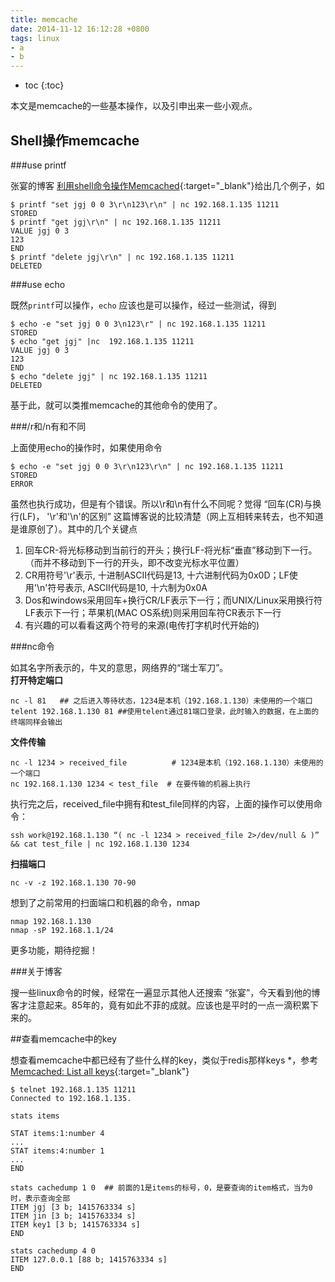 ```yaml
---
title: memcache
date: 2014-11-12 16:12:28 +0800
tags: linux 
- a
- b
---
```


* toc 
{:toc}



本文是memcache的一些基本操作，以及引申出来一些小观点。

## Shell操作memcache

###use printf  

张宴的博客  [利用shell命令操作Memcached](http://zyan.cc/post/384/){:target="_blank"}给出几个例子，如

    $ printf "set jgj 0 0 3\r\n123\r\n" | nc 192.168.1.135 11211
    STORED
    $ printf "get jgj\r\n" | nc 192.168.1.135 11211
    VALUE jgj 0 3
    123
    END
    $ printf "delete jgj\r\n" | nc 192.168.1.135 11211
    DELETED

###use echo  
    
既然`printf`可以操作，`echo` 应该也是可以操作，经过一些测试，得到

    $ echo -e "set jgj 0 0 3\n123\r" | nc 192.168.1.135 11211
    STORED
    $ echo "get jgj" |nc  192.168.1.135 11211
    VALUE jgj 0 3
    123
    END
    $ echo "delete jgj" | nc 192.168.1.135 11211
    DELETED

基于此，就可以类推memcache的其他命令的使用了。

###/r和/n有和不同

上面使用echo的操作时，如果使用命令

    $ echo -e "set jgj 0 0 3\r\n123\r\n" | nc 192.168.1.135 11211
    STORED
    ERROR

虽然也执行成功，但是有个错误。所以\r和\n有什么不同呢？觉得 “回车(CR)与换行(LF)， '\r'和'\n'的区别” 这篇博客说的比较清楚（网上互相转来转去，也不知道是谁原创了）。其中的几个关键点  
1. 回车CR-将光标移动到当前行的开头；换行LF-将光标“垂直”移动到下一行。（而并不移动到下一行的开头，即不改变光标水平位置）  
2. CR用符号'\r'表示, 十进制ASCII代码是13, 十六进制代码为0x0D；LF使用'\n'符号表示, ASCII代码是10, 十六制为0x0A   
3. Dos和windows采用回车+换行CR/LF表示下一行；而UNIX/Linux采用换行符LF表示下一行；苹果机(MAC OS系统)则采用回车符CR表示下一行  
4. 有兴趣的可以看看这两个符号的来源(电传打字机时代开始的)


###nc命令

如其名字所表示的，牛叉的意思，网络界的“瑞士军刀”。  
**打开特定端口**

    nc -l 81   ## 之后进入等待状态，1234是本机（192.168.1.130）未使用的一个端口
    telent 192.168.1.130 81 ##使用telent通过81端口登录，此时输入的数据，在上面的终端同样会输出


**文件传输**   

    nc -l 1234 > received_file          # 1234是本机（192.168.1.130）未使用的一个端口
    nc 192.168.1.130 1234 < test_file  # 在要传输的机器上执行
    
执行完之后，received_file中拥有和test_file同样的内容，上面的操作可以使用命令：  

    ssh work@192.168.1.130 “( nc -l 1234 > received_file 2>/dev/null & )” && cat test_file | nc 192.168.1.130 1234

    
**扫描端口**   

    nc -v -z 192.168.1.130 70-90
    
想到了之前常用的扫面端口和机器的命令，nmap  
    
    nmap 192.168.1.130
    nmap -sP 192.168.1.1/24
    
更多功能，期待挖掘！

###关于博客

搜一些linux命令的时候，经常在一遍显示其他人还搜索 “张宴”，今天看到他的博客才注意起来。85年的，竟有如此不菲的成就。应该也是平时的一点一滴积累下来的。


##查看memcache中的key

想查看memcache中都已经有了些什么样的key，类似于redis那样keys *，参考 [Memcached: List all keys](http://www.darkcoding.net/software/memcached-list-all-keys/){:target="_blank"}
    
    $ telnet 192.168.1.135 11211
    Connected to 192.168.1.135.
    
    stats items
    
    STAT items:1:number 4
    ...
    STAT items:4:number 1
    ...
    END
    
    stats cachedump 1 0  ## 前面的1是items的标号，0，是要查询的item格式，当为0时，表示查询全部
    ITEM jgj [3 b; 1415763334 s]
    ITEM jin [3 b; 1415763334 s]
    ITEM key1 [3 b; 1415763334 s]
    END
    
    stats cachedump 4 0
    ITEM 127.0.0.1 [88 b; 1415763334 s]
    END

